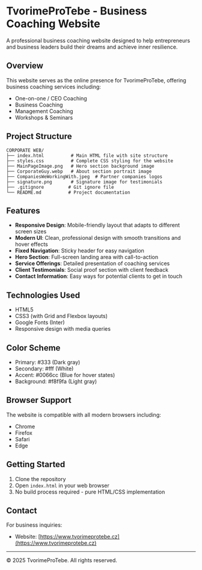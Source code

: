 # TvorimeProTebe - Business Coaching Website

A professional business coaching website designed to help entrepreneurs and business leaders build their dreams and achieve inner resilience.

## Overview

This website serves as the online presence for TvorimeProTebe, offering business coaching services including:
- One-on-one / CEO Coaching
- Business Coaching
- Management Coaching
- Workshops & Seminars

## Project Structure

```
CORPORATE WEB/
├── index.html          # Main HTML file with site structure
├── styles.css          # Complete CSS styling for the website
├── MainPageImage.png   # Hero section background image
├── CorporateGuy.webp   # About section portrait image
├── CompaniesWeWorkingWith.jpeg  # Partner companies logos
├── signature.png       # Signature image for testimonials
├── .gitignore         # Git ignore file
└── README.md          # Project documentation
```

## Features

- **Responsive Design**: Mobile-friendly layout that adapts to different screen sizes
- **Modern UI**: Clean, professional design with smooth transitions and hover effects
- **Fixed Navigation**: Sticky header for easy navigation
- **Hero Section**: Full-screen landing area with call-to-action
- **Service Offerings**: Detailed presentation of coaching services
- **Client Testimonials**: Social proof section with client feedback
- **Contact Information**: Easy ways for potential clients to get in touch

## Technologies Used

- HTML5
- CSS3 (with Grid and Flexbox layouts)
- Google Fonts (Inter)
- Responsive design with media queries

## Color Scheme

- Primary: #333 (Dark gray)
- Secondary: #fff (White)
- Accent: #0066cc (Blue for hover states)
- Background: #f8f9fa (Light gray)

## Browser Support

The website is compatible with all modern browsers including:
- Chrome
- Firefox
- Safari
- Edge

## Getting Started

1. Clone the repository
2. Open `index.html` in your web browser
3. No build process required - pure HTML/CSS implementation

## Contact

For business inquiries:
- Website: [https://www.tvorimeprotebe.cz](https://www.tvorimeprotebe.cz)

---

© 2025 TvorimeProTebe. All rights reserved.